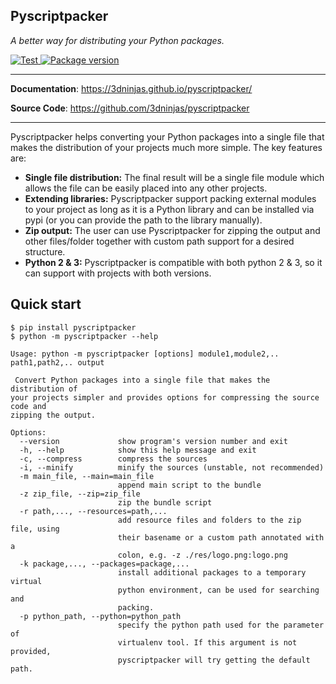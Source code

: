 Pyscriptpacker
---

_A better way for distributing your Python packages._

<p align="left">
    <a href="https://github.com/3dninjas/pyscriptpacker/actions/workflows/unittests.yaml" target="_blank">
        <img src="https://github.com/3dninjas/pyscriptpacker/actions/workflows/unittests.yaml/badge.svg" alt="Test">
    </a>
    <a href="https://pypi.org/project/pyscriptpacker/" target="_blank">
        <img src="https://img.shields.io/pypi/v/pyscriptpacker?color=%2334D058&label=pypi%20package" alt="Package version">
    </a>
</p>

---

**Documentation**: <a href="https://3dninjas.github.io/pyscriptpacker/" target="_blank">https://3dninjas.github.io/pyscriptpacker/</a>

**Source Code**: <a href="https://github.com/3dninjas/pyscriptpacker" target="_blank">https://github.com/3dninjas/pyscriptpacker</a>

---

Pyscriptpacker helps converting your Python packages into a single file that makes the distribution of your projects much more simple.
The key features are:

- **Single file distribution:** The final result will be a single file module which allows the file can be easily placed into any other projects.
- **Extending libraries:** Pyscriptpacker support packing external modules to your project as long as it is a Python library and can be installed via pypi (or you can provide the path to the library manually).
- **Zip output:** The user can use Pyscriptpacker for zipping the output and other files/folder together with custom path support for a desired structure.
- **Python 2 & 3:** Pyscriptpacker is compatible with both python 2 & 3, so it can support with projects with both versions.

## Quick start

``` console
$ pip install pyscriptpacker
$ python -m pyscriptpacker --help

Usage: python -m pyscriptpacker [options] module1,module2,.. path1,path2,.. output

 Convert Python packages into a single file that makes the distribution of
your projects simpler and provides options for compressing the source code and
zipping the output.

Options:
  --version             show program's version number and exit
  -h, --help            show this help message and exit
  -c, --compress        compress the sources
  -i, --minify          minify the sources (unstable, not recommended)
  -m main_file, --main=main_file
                        append main script to the bundle
  -z zip_file, --zip=zip_file
                        zip the bundle script
  -r path,..., --resources=path,...
                        add resource files and folders to the zip file, using
                        their basename or a custom path annotated with a
                        colon, e.g. -z ./res/logo.png:logo.png
  -k package,..., --packages=package,...
                        install additional packages to a temporary virtual
                        python environment, can be used for searching and
                        packing.
  -p python_path, --python=python_path
                        specify the python path used for the parameter of
                        virtualenv tool. If this argument is not provided,
                        pyscriptpacker will try getting the default path.
```
